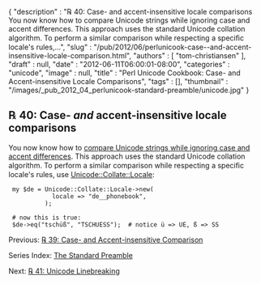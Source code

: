 {
   "description" : "℞ 40: Case- and accent-insensitive locale comparisons You now know how to compare Unicode strings while ignoring case and accent differences. This approach uses the standard Unicode collation algorithm. To perform a similar comparison while respecting a speciﬁc locale's rules,...",
   "slug" : "/pub/2012/06/perlunicook-case--and-accent-insensitive-locale-comparison.html",
   "authors" : [
      "tom-christiansen"
   ],
   "draft" : null,
   "date" : "2012-06-11T06:00:01-08:00",
   "categories" : "unicode",
   "image" : null,
   "title" : "Perl Unicode Cookbook: Case- and Accent-insensitive Locale Comparisons",
   "tags" : [],
   "thumbnail" : "/images/_pub_2012_04_perlunicook-standard-preamble/unicode.jpg"
}



℞ 40: Case- *and* accent-insensitive locale comparisons
-------------------------------------------------------

You now know how to [compare Unicode strings while ignoring case and accent differences](/pub/2012/06/perlunicook-case--and-accent-insensitive-comparison.html). This approach uses the standard Unicode collation algorithm. To perform a similar comparison while respecting a speciﬁc locale's rules, use [Unicode::Collate::Locale](http://search.cpan.org/perldoc?Unicode::Collate::Locale):

     my $de = Unicode::Collate::Locale->new(
                locale => "de__phonebook",
              );

     # now this is true:
     $de->eq("tschüß", "TSCHUESS");  # notice ü => UE, ß => SS

Previous: [℞ 39: Case- and Accent-insensitive Comparison](/pub/2012/06/perlunicook-case--and-accent-insensitive-comparison.html)

Series Index: [The Standard Preamble](/pub/2012/04/perlunicook-standard-preamble.html)

Next: [℞ 41: Unicode Linebreaking](/pub/2012/06/perlunicook-unicode-linebreaking.html)
